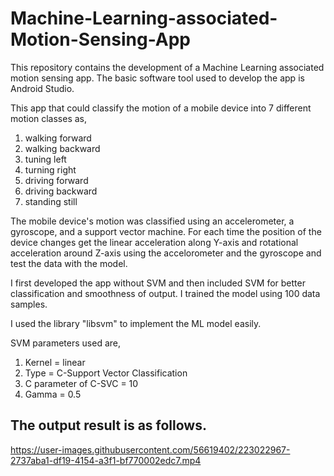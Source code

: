 # Machine-Learning-associated-Motion-Sensing-App
This repository contains the development of a Machine Learning associated motion sensing app. The basic software tool used to develop the app is Android Studio.

This app that could classify the motion of a mobile device into 7 different motion classes as, 
1. walking forward
2. walking backward
3. tuning left
4. turning right
5. driving forward
6. driving backward
7. standing still

The mobile device's motion was classified using an accelerometer, a gyroscope, and a support vector machine. For each time the position of the device changes get the linear acceleration along Y-axis and rotational acceleration around Z-axis using the accelorometer and the gyroscope and test the data with the model.

I first developed the app without SVM and then included SVM for better classification and smoothness of output.
I trained the model using 100 data samples.

I used the library "libsvm" to implement the ML model easily.

SVM parameters used are,
  1. Kernel = linear
  2. Type = C-Support Vector Classification 
  3. C parameter of C-SVC = 10
  4. Gamma  = 0.5

## The output result is as follows.

https://user-images.githubusercontent.com/56619402/223022967-2737aba1-df19-4154-a3f1-bf770002edc7.mp4

